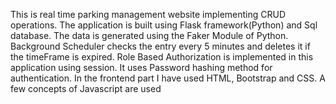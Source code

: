 This is real time parking management website implementing CRUD operations.
The application is built using Flask framework(Python) and Sql database.
The data is generated using the Faker Module of Python.
Background Scheduler checks the entry every 5 minutes and deletes it if the timeFrame is expired.
Role Based Authorization is implemented in this application using session.
It uses Password hashing method for authentication.
In the frontend part I have used HTML, Bootstrap and CSS. A few concepts of Javascript are used

